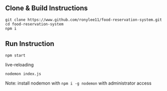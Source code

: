 ## Clone & Build Instructions

```
git clone https://www.github.com/ronylee11/food-reservation-system.git
cd food-reservation-system
npm i
```

## Run Instruction

```
npm start
```

live-reloading

```
nodemon index.js
```

Note: install nodemon with `npm i -g nodemon` with administrator access
